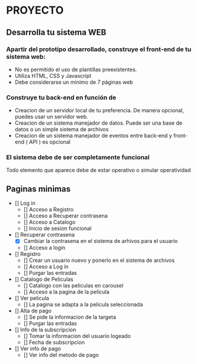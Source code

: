 # PROYECTO
## Desarrolla tu sistema WEB
### Apartir del prototipo desarrollado, construye el front-end de tu sistema web:
- No es permitido el uso de plantillas preexistentes.
- Utiliza HTML, CSS y Javascript
- Debe considerarse un mínimo de 7 páginas web
### Construye tu back-end en función de
- Creacion de un servidor local de tu preferencia. De manera opcional, puedes usar un servidor web.
- Creacion de un sistema manejador de datos. Puede ser una base de datos o un simple sistema de archivos
- Creacion de un sistema manejador de eventos entre back-end y front-end ( API ) es opcional
### El sistema debe de ser completamente funcional
Todo elemento que aparece debe de estar operativo o simular operatividad
## Paginas minimas
- [] Log in
   - [] Acceso a Registro
   - [] Acceso a Recuperar contrasena
   - [] Acceso a Catalogo
   - [] Inicio de sesion funcional
- [] Recuperar contrasena
   - [x] Cambiar la contrasena en el sistema de arhivos para el usuario
   - [] Acceso a login
- [] Registro
   - [] Crear un usuario nuevo y ponerlo en el sistema de archivos
   - [] Acceso a Log in
   - [] Purgar las entradas
- [] Catalogo de Peliculas
   - [] Catalogo con las peliculas en carousel
   - [] Acceso a la pagina de la pelicula
- [] Ver pelicula
   - [] La pagina se adapta a la pelicula seleccionada
- [] Alta de pago
   - [] Se pide la informacion de la targeta
   - [] Purgar las entradas
- [] Info de la subscripcion
   - [] Tomar la informacion del usuario logeado
   - [] Fecha de subscripcion
- [] Ver info de pago
   - [] Ver info del metodo de pago

